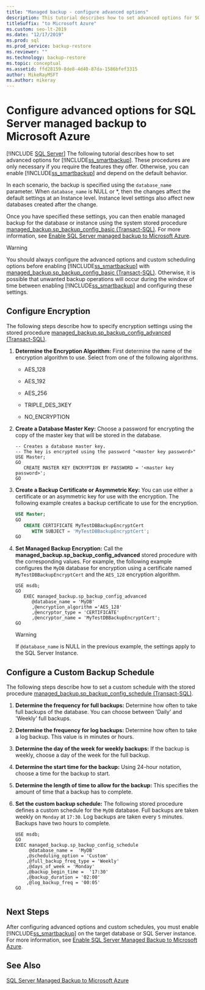 ```yaml
---
title: "Managed backup - configure advanced options"
description: This tutorial describes how to set advanced options for SQL Server Managed Backup to Microsoft Azure, in the event default options don't suit your needs.
titleSuffix: "to Microsoft Azure"
ms.custom: seo-lt-2019
ms.date: "12/17/2019"
ms.prod: sql
ms.prod_service: backup-restore
ms.reviewer: ""
ms.technology: backup-restore
ms.topic: conceptual
ms.assetid: ffd28159-8de8-4d40-87da-1586bfef3315
author: MikeRayMSFT
ms.author: mikeray
---
```

# Configure advanced options for SQL Server managed backup to Microsoft Azure
 [!INCLUDE [SQL Server](../../includes/applies-to-version/sqlserver.md)]
  The following tutorial describes how to set advanced options for [!INCLUDE[ss_smartbackup](../../includes/ss-smartbackup-md.md)]. These procedures are only necessary if you require the features they offer. Otherwise, you can enable [!INCLUDE[ss_smartbackup](../../includes/ss-smartbackup-md.md)] and depend on the default behavior.  
  
 In each scenario, the backup is specified using the `database_name` parameter. When `database_name` is NULL or *, then the changes affect the default settings at an Instance level. Instance level settings also affect new databases created after the change.  
  
 Once you have specified these settings, you can then enable managed backup for the database or instance using the system stored procedure [managed_backup.sp_backup_config_basic (Transact-SQL)](../../relational-databases/system-stored-procedures/managed-backup-sp-backup-config-basic-transact-sql.md). For more information, see [Enable SQL Server managed backup to Microsoft Azure](../../relational-databases/backup-restore/enable-sql-server-managed-backup-to-microsoft-azure.md).  
  
> [!WARNING]  
>  You should always configure the advanced options and custom scheduling options before enabling [!INCLUDE[ss_smartbackup](../../includes/ss-smartbackup-md.md)] with [managed_backup.sp_backup_config_basic (Transact-SQL)](../../relational-databases/system-stored-procedures/managed-backup-sp-backup-config-basic-transact-sql.md). Otherwise, it is possible that unwanted backup operations will occur during the window of time between enabling [!INCLUDE[ss_smartbackup](../../includes/ss-smartbackup-md.md)] and configuring these settings.  
  
## Configure Encryption  
 The following steps describe how to specify encryption settings using the stored procedure  [managed_backup.sp_backup_config_advanced &#40;Transact-SQL&#41;](../../relational-databases/system-stored-procedures/managed-backup-sp-backup-config-advanced-transact-sql.md).  

1.  **Determine the Encryption Algorithm:** First determine the name of the encryption algorithm to use. Select from one of the following algorithms.  
  
    -   AES_128  
  
    -   AES_192  
  
    -   AES_256  
  
    -   TRIPLE_DES_3KEY  
  
    -   NO_ENCRYPTION  
  
2.  **Create a Database Master Key:** Choose a password for encrypting the copy of the master key that will be stored in the database.  
  
    ```  
    -- Creates a database master key.  
    -- The key is encrypted using the password "<master key password>"  
    USE Master;  
    GO  
       CREATE MASTER KEY ENCRYPTION BY PASSWORD = '<master key password>';  
    GO  
    ```  
  
3.  **Create a Backup Certificate or Asymmetric Key:** You can use either a certificate or an asymmetric key for use with the encryption. The following example creates a backup certificate to use for the encryption.  
  
    ```sql  
    USE Master;  
    GO  
       CREATE CERTIFICATE MyTestDBBackupEncryptCert  
          WITH SUBJECT = 'MyTestDBBackupEncryptCert';  
    GO  
    ```  
  
4.  **Set Managed Backup Encryption:** Call the **managed_backup.sp_backup_config_advanced** stored procedure with the corresponding values. For example, the following example configures the `MyDB` database for encryption using a certificate named `MyTestDBBackupEncryptCert` and the `AES_128` encryption algorithm.  
  
    ```  
    USE msdb;  
    GO  
       EXEC managed_backup.sp_backup_config_advanced  
          @database_name = 'MyDB'                
          ,@encryption_algorithm ='AES_128'  
          ,@encryptor_type = 'CERTIFICATE'  
          ,@encryptor_name = 'MyTestDBBackupEncryptCert';  
    GO  
    ```  
  
    > [!WARNING]  
    >  If `@database_name` is NULL in the previous example, the settings apply to the SQL Server Instance.  
  
## Configure a Custom Backup Schedule  
 The following steps describe how to set a custom schedule with the stored procedure [managed_backup.sp_backup_config_schedule &#40;Transact-SQL&#41;](../../relational-databases/system-stored-procedures/managed-backup-sp-backup-config-schedule-transact-sql.md).  
  
1.  **Determine the frequency for full backups:** Determine how often to take full backups of the database. You can choose between 'Daily' and 'Weekly' full backups.  
  
2.  **Determine the frequency for log backups:** Determine how often to take a log backup. This value is in minutes or hours.  
  
3.  **Determine the day of the week for weekly backups:** If the backup is weekly, choose a day of the week for the full backup.  
  
4.  **Determine the start time for the backup:** Using 24-hour notation, choose a time for the backup to start.  
  
5.  **Determine the length of time to allow for the backup:** This specifies the amount of time that a backup has to complete.  
  
6.  **Set the custom backup schedule:** The following stored procedure defines a custom schedule for the `MyDB` database. Full backups are taken weekly on `Monday` at `17:30`. Log backups are taken every `5` minutes. Backups have two hours to complete.  
  
    ```  
    USE msdb;  
    GO  
    EXEC managed_backup.sp_backup_config_schedule   
         @database_name =  'MyDB'  
        ,@scheduling_option = 'Custom'  
        ,@full_backup_freq_type = 'Weekly'  
        ,@days_of_week = 'Monday'  
        ,@backup_begin_time =  '17:30'  
        ,@backup_duration = '02:00'  
        ,@log_backup_freq = '00:05'  
    GO  
  
    ```  
  
## Next Steps  
 After configuring advanced options and custom schedules, you must enable [!INCLUDE[ss_smartbackup](../../includes/ss-smartbackup-md.md)] on the target database or SQL Server instance. For more information, see [Enable SQL Server Managed Backup to Microsoft Azure](../../relational-databases/backup-restore/enable-sql-server-managed-backup-to-microsoft-azure.md).  
  
## See Also  
 [SQL Server Managed Backup to Microsoft Azure](../../relational-databases/backup-restore/sql-server-managed-backup-to-microsoft-azure.md)  
  
  
